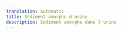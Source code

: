 ```yaml
---
translation: automatic
title: Sédiment amorphe d'urine
description: Sédiment amorphe dans l'urine
---
```

